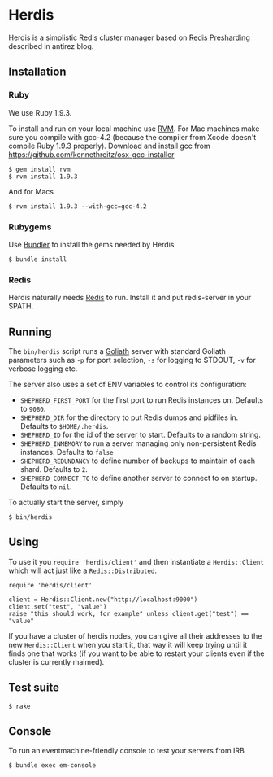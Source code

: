 # Herdis

Herdis is a simplistic Redis cluster manager based on 
[Redis Presharding](http://antirez.com/post/redis-presharding.html) described in antirez blog.

## Installation

### Ruby

We use Ruby 1.9.3. 

To install and run on your local machine use [RVM](https://rvm.beginrescueend.com/). 
For Mac machines make sure you compile with gcc-4.2 (because the compiler from Xcode doesn't compile Ruby 1.9.3 properly). 
Download and install gcc from https://github.com/kennethreitz/osx-gcc-installer 

    $ gem install rvm
    $ rvm install 1.9.3

And for Macs

    $ rvm install 1.9.3 --with-gcc=gcc-4.2

### Rubygems

Use [Bundler](http://gembundler.com/) to install the gems needed by Herdis

    $ bundle install

### Redis

Herdis naturally needs [Redis](http://redis.io/) to run. Install it and put redis-server in your $PATH.

## Running

The `bin/herdis` script runs a [Goliath](https://github.com/postrank-labs/goliath/) server with standard Goliath
parameters such as `-p` for port selection, `-s` for logging to STDOUT, `-v` for verbose logging etc.

The server also uses a set of ENV variables to control its configuration: 

* `SHEPHERD_FIRST_PORT` for the first port to run Redis instances on. Defaults to `9080`.
* `SHEPHERD_DIR` for the directory to put Redis dumps and pidfiles in. Defaults to `$HOME/.herdis`.
* `SHEPHERD_ID` for the id of the server to start. Defaults to a random string.
* `SHEPHERD_INMEMORY` to run a server managing only non-persistent Redis instances. Defaults to `false`
* `SHEPHERD_REDUNDANCY` to define number of backups to maintain of each shard. Defaults to `2`.
* `SHEPHERD_CONNECT_TO` to define another server to connect to on startup. Defaults to `nil`.

To actually start the server, simply

    $ bin/herdis

## Using

To use it you `require 'herdis/client'` and then instantiate a `Herdis::Client` which will act just like a `Redis::Distributed`.

    require 'herdis/client'

    client = Herdis::Client.new("http://localhost:9000")
    client.set("test", "value")
    raise "this should work, for example" unless client.get("test") == "value"

If you have a cluster of herdis nodes, you can give all their addresses to the new `Herdis::Client` when you start it, that way it will keep trying until it finds one that works (if you want to be able to restart your clients even if the cluster is currently maimed).

## Test suite

    $ rake

## Console

To run an eventmachine-friendly console to test your servers from IRB

    $ bundle exec em-console
